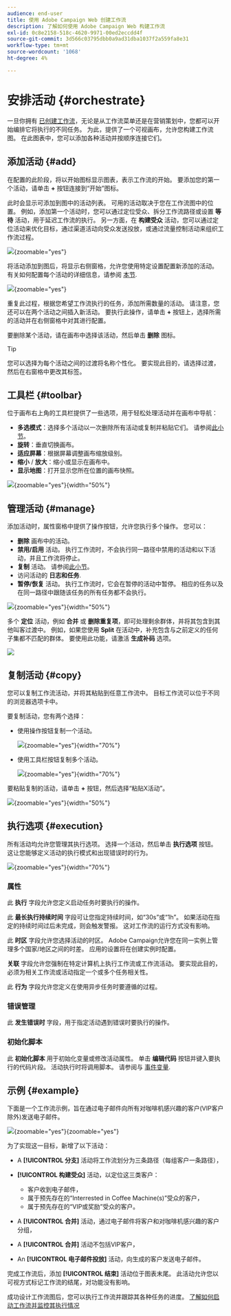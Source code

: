 ```yaml
---
audience: end-user
title: 使用 Adobe Campaign Web 创建工作流
description: 了解如何使用 Adobe Campaign Web 构建工作流
exl-id: 0c8e2158-518c-4620-9971-00ed2eccdd4f
source-git-commit: 3d566c03795dbb0a9ad31dba1037f2a559fa8e31
workflow-type: tm+mt
source-wordcount: '1068'
ht-degree: 4%

---
```


# 安排活动 {#orchestrate}

一旦你拥有 [已创建工作流](create-workflow.md)，无论是从工作流菜单还是在营销策划中，您都可以开始编排它将执行的不同任务。 为此，提供了一个可视画布，允许您构建工作流图。 在此图表中，您可以添加各种活动并按顺序连接它们。

## 添加活动 {#add}

在配置的此阶段，将以开始图标显示图表，表示工作流的开始。 要添加您的第一个活动，请单击 **+** 按钮连接到“开始”图标。

此时会显示可添加到图中的活动列表。 可用的活动取决于您在工作流图中的位置。 例如，添加第一个活动时，您可以通过定位受众、拆分工作流路径或设置 **等待** 活动，用于延迟工作流的执行。 另一方面，在 **构建受众** 活动，您可以通过定位活动来优化目标，通过渠道活动向受众发送投放，或通过流量控制活动来组织工作流过程。

![](assets/workflow-start.png){zoomable="yes"}

将活动添加到图后，将显示右侧窗格，允许您使用特定设置配置新添加的活动。 有关如何配置每个活动的详细信息，请参阅 [本节](activities/about-activities.md).

![](assets/workflow-configure-activities.png){zoomable="yes"}

重复此过程，根据您希望工作流执行的任务，添加所需数量的活动。 请注意，您还可以在两个活动之间插入新活动。 要执行此操作，请单击 **+** 按钮上，选择所需的活动并在右侧窗格中对其进行配置。

要删除某个活动，请在画布中选择该活动，然后单击 **删除** 图标。

>[!TIP]
>
>您可以选择为每个活动之间的过渡将名称个性化。 要实现此目的，请选择过渡，然后在右窗格中更改其标签。

## 工具栏 {#toolbar}

位于画布右上角的工具栏提供了一些选项，用于轻松处理活动并在画布中导航：

* **多选模式**：选择多个活动以一次删除所有活动或复制并粘贴它们。 请参阅[此小节](#copy)。
* **旋转**：垂直切换画布。
* **适应屏幕**：根据屏幕调整画布缩放级别。
* **缩小** / **放大**：缩小或显示在画布中。
* **显示地图**：打开显示您所在位置的画布快照。

![](assets/workflow-toolbar.png){zoomable="yes"}{width="50%"}

## 管理活动 {#manage}

添加活动时，属性窗格中提供了操作按钮，允许您执行多个操作。 您可以：

* **删除** 画布中的活动。
* **禁用/启用** 活动。 执行工作流时，不会执行同一路径中禁用的活动和以下活动，并且工作流将停止。
* **复制** 活动。 请参阅[此小节](#copy)。
* 访问活动的 **日志和任务**.
* **暂停/恢复** 活动。 执行工作流时，它会在暂停的活动中暂停。 相应的任务以及在同一路径中跟随该任务的所有任务都不会执行。

![](assets/activity-action.png){zoomable="yes"}{width="50%"}

多个 **定位** 活动，例如 **合并** 或 **删除重复项**，即可处理剩余群体，并将其包含到其他叫客过渡中。 例如，如果您使用 **Split** 在活动中，补充包含与之前定义的任何子集都不匹配的群体。 要使用此功能，请激活 **生成补码** 选项。

![](assets/workflow-split-complement.png)

## 复制活动 {#copy}

您可以复制工作流活动，并将其粘贴到任意工作流中。 目标工作流可以位于不同的浏览器选项卡中。

要复制活动，您有两个选择：

* 使用操作按钮复制一个活动。

  ![](assets/workflow-copy.png){zoomable="yes"}{width="70%"}

* 使用工具栏按钮复制多个活动。

  ![](assets/workflow-copy-2.png){zoomable="yes"}{width="70%"}

要粘贴复制的活动，请单击 **+** 按钮，然后选择“粘贴X活动”。

![](assets/workflow-copy-3.png){zoomable="yes"}{width="50%"}

## 执行选项 {#execution}

所有活动均允许您管理其执行选项。 选择一个活动，然后单击 **执行选项** 按钮。 这让您能够定义活动的执行模式和出现错误时的行为。

![](assets/workflow-execution-options.png){zoomable="yes"}{width="70%"}

### 属性

此 **执行** 字段允许您定义启动任务时要执行的操作。

此 **最长执行持续时间** 字段可让您指定持续时间，如“30s”或“1h”。 如果活动在指定的持续时间过后未完成，则会触发警报。 这对工作流的运行方式没有影响。

此 **时区** 字段允许您选择活动的时区。 Adobe Campaign允许您在同一实例上管理多个国家/地区之间的时差。 应用的设置将在创建实例时配置。

**关联** 字段允许您强制在特定计算机上执行工作流或工作流活动。 要实现此目的，必须为相关工作流或活动指定一个或多个任务相关性。

此 **行为** 字段允许您定义在使用异步任务时要遵循的过程。

### 错误管理

此 **发生错误时** 字段，用于指定活动遇到错误时要执行的操作。

### 初始化脚本

此 **初始化脚本** 用于初始化变量或修改活动属性。 单击 **编辑代码** 按钮并键入要执行的代码片段。 活动执行时将调用脚本。 请参阅与 [事件变量](../workflows/event-variables.md).

## 示例 {#example}

下面是一个工作流示例，旨在通过电子邮件向所有对咖啡机感兴趣的客户(VIP客户除外)发送电子邮件。

![](assets/workflow-example.png){zoomable="yes"}{zoomable="yes"}

为了实现这一目标，新增了以下活动：

* A **[!UICONTROL 分支]** 活动将工作流划分为三条路径（每组客户一条路径），
* **[!UICONTROL 构建受众]** 活动，以定位这三类客户：

   * 客户收到电子邮件，
   * 属于预先存在的“Interrested in Coffee Machine(s)”受众的客户，
   * 属于预先存在的“VIP或奖励”受众的客户。

* A **[!UICONTROL 合并]** 活动，通过电子邮件将客户和对咖啡机感兴趣的客户分组，
* A **[!UICONTROL 合并]** 活动不包括VIP客户，
* An **[!UICONTROL 电子邮件投放]** 活动，向生成的客户发送电子邮件。

完成工作流后，添加 **[!UICONTROL 结束]** 活动位于图表末尾。 此活动允许您以可视方式标记工作流的结尾，对功能没有影响。

成功设计工作流图后，您可以执行工作流并跟踪其各种任务的进度。 [了解如何启动工作流并监控其执行情况](start-monitor-workflows.md)
